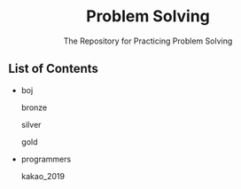 <h1 align="center">Problem Solving</h1>
<div align="center">
    The Repository for Practicing Problem Solving
</div>

## List of Contents

-   boj

    bronze

    silver

    gold

-   programmers

    kakao_2019
